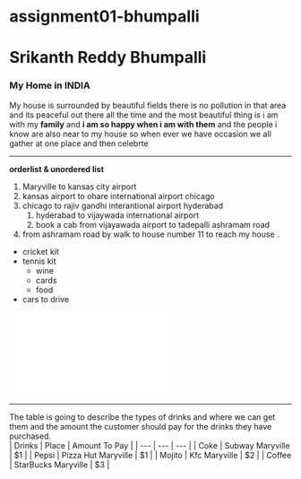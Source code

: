 # assignment01-bhumpalli
# Srikanth Reddy Bhumpalli
### My Home in INDIA

My house is surrounded by beautiful fields there is no pollution in that area and its peaceful out there all the time and the most beautiful thing is i am with my **family** and **i am so happy when i am with them** and the people i know are also near to my house so when ever we have occasion  we all gather at one place and then celebrte 
***
**orderlist & unordered list**
1. Maryville to kansas city airport
2. kansas airport to ohare international airport chicago
3. chicago to rajiv gandhi interantional airport hyderabad
   1. hyderabad to vijaywada international airport
   2. book a cab from vijayawada airport to tadepalli ashramam road
4. from ashramam road by walk to house number 11 to reach my house .
*  cricket kit
*  tennis kit
   * wine
   * cards
   * food
*  cars to drive<br>

![click here to go to AboutMe](AboutMe.md)
***

The table is going to describe the types of drinks and where we can get them and the amount the customer should pay for the drinks they have purchased.<br>
| Drinks | Place | Amount To Pay |
| --- | --- | --- |
| Coke | Subway Maryville | $1 |
| Pepsi | Pizza Hut Maryville | $1 |
| Mojito | Kfc Maryville | $2 |
| Coffee | StarBucks Maryville | $3 |